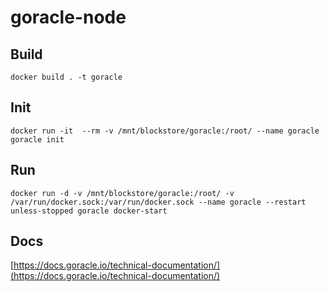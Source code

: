 # goracle-node

## Build
    docker build . -t goracle
## Init
    docker run -it  --rm -v /mnt/blockstore/goracle:/root/ --name goracle goracle init
## Run
    docker run -d -v /mnt/blockstore/goracle:/root/ -v /var/run/docker.sock:/var/run/docker.sock --name goracle --restart unless-stopped goracle docker-start
## Docs
[https://docs.goracle.io/technical-documentation/](https://docs.goracle.io/technical-documentation/)
